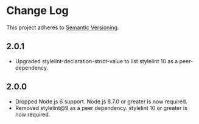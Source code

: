 # Change Log

This project adheres to [Semantic Versioning](https://semver.org/).

## 2.0.1

- Upgraded stylelint-declaration-strict-value to list stylelint 10 as a peer-dependency.

## 2.0.0

- Dropped Node.js 6 support. Node.js 8.7.0 or greater is now required.
- Removed stylelint@9 as a peer dependency. stylelint 10 or greater is now required.
